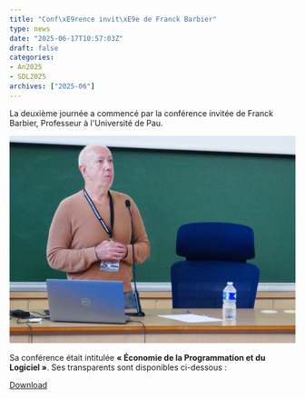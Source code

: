 ```yaml
---
title: "Conf\xE9rence invit\xE9e de Franck Barbier"
type: news
date: "2025-06-17T10:57:03Z"
draft: false
categories:
- An2025
- SDL2025
archives: ["2025-06"]
---
```


La deuxième journée a commencé par la conférence invitée de Franck Barbier, Professeur à l'Université de Pau. 

<img src="/assets/jpg/GPL25_Barbier1.jpg" alt="GPL25_Barbier1"/>

Sa conférence était intitulée **« Économie de la Programmation et du Logiciel »**. Ses transparents sont disponibles ci-dessous :

<object data="/assets/pdf/Economie_du_logiciel_Barbier.pdf" type="application/pdf" class="content" height="600px" width="100%"></object>

<a href="/assets/pdf/Economie_du_logiciel_Barbier.pdf" download>Download</a>
